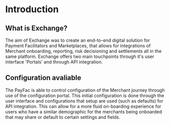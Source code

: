 # Introduction

## What is Exchange?

The aim of Exchange was to create an end-to-end digital solution for Payment Facilitators and Marketplaces, that allows for integrations of Merchant onboarding, reporting, risk decisioning and settlements all in the same platform. Exchange offers two main touchpoints through it's user interface 'Portals' and through API integration.

## Configuration avaliable

The PayFac is able to control configuration of the Merchant journey through use of the configuration portal. This initial configuration is done through the user interface  and configurations that setup are used (such as defaults) for API integration. This can allow for a more fluid on-boarding experience for users who have a similar demographic for the merchants being onboarded that may share or default to certain settings and fields.


